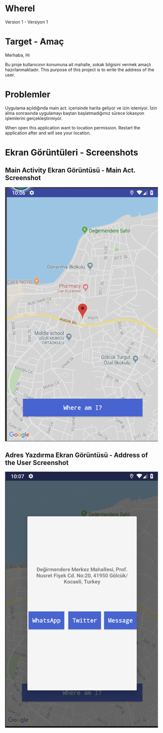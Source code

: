 # WhereI
Version 1 - Versiyon 1

# Target - Amaç
Merhaba, 
Hi

Bu proje kullanıcının konumuna ait mahalle, sokak bilgisini vermek amaçlı hazırlanmaktadır. 
This purpose of this project is to write the address of the user.

# Problemler 
Uygulama açıldığında main act. içerisinde harita geliyor ve izin isteniyor. İzin alma sonrasında uygulamayı baştan başlatmadığımız sürece lokasyon işlemlerini gerçekleştirmiyor.

When open this application want to location permission. Restart the application after and will see your location.

# Ekran Görüntüleri - Screenshots

## Main Activity Ekran Görüntüsü - Main Act. Screenshot
![MainActivity](https://github.com/cmlcrn17/WhereI/blob/master/images/mainAct.jpg)

## Adres Yazdırma Ekran Görüntüsü - Address of the User Screenshot
![Adres Yazdır - Write Address](https://github.com/cmlcrn17/WhereI/blob/master/images/address_text.jpg)

